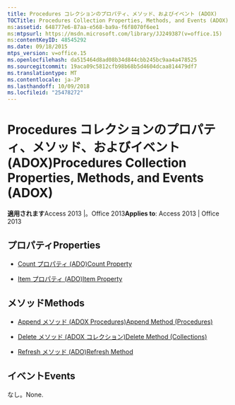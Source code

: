 ```yaml
---
title: Procedures コレクションのプロパティ、メソッド、およびイベント (ADOX)
TOCTitle: Procedures Collection Properties, Methods, and Events (ADOX)
ms:assetid: 648777e6-87aa-e568-ba9a-f6f8070f6ee1
ms:mtpsurl: https://msdn.microsoft.com/library/JJ249387(v=office.15)
ms:contentKeyID: 48545292
ms.date: 09/18/2015
mtps_version: v=office.15
ms.openlocfilehash: da515464d8ad08b34d844cbb245bc9aa4a478525
ms.sourcegitcommit: 19aca09c5812cfb98b68b5d4604dcaa814479df7
ms.translationtype: MT
ms.contentlocale: ja-JP
ms.lasthandoff: 10/09/2018
ms.locfileid: "25478272"
---
```

# <a name="procedures-collection-properties-methods-and-events-adox"></a><span data-ttu-id="d9600-102">Procedures コレクションのプロパティ、メソッド、およびイベント (ADOX)</span><span class="sxs-lookup"><span data-stu-id="d9600-102">Procedures Collection Properties, Methods, and Events (ADOX)</span></span>


<span data-ttu-id="d9600-103">**適用されます**Access 2013 |。Office 2013</span><span class="sxs-lookup"><span data-stu-id="d9600-103">**Applies to**: Access 2013 | Office 2013</span></span>


## <a name="properties"></a><span data-ttu-id="d9600-104">プロパティ</span><span class="sxs-lookup"><span data-stu-id="d9600-104">Properties</span></span>

- [<span data-ttu-id="d9600-105">Count プロパティ (ADO)</span><span class="sxs-lookup"><span data-stu-id="d9600-105">Count Property</span></span>](count-property-ado.md)

- [<span data-ttu-id="d9600-106">Item プロパティ (ADO)</span><span class="sxs-lookup"><span data-stu-id="d9600-106">Item Property</span></span>](item-property-ado.md)

## <a name="methods"></a><span data-ttu-id="d9600-107">メソッド</span><span class="sxs-lookup"><span data-stu-id="d9600-107">Methods</span></span>

- [<span data-ttu-id="d9600-108">Append メソッド (ADOX Procedures)</span><span class="sxs-lookup"><span data-stu-id="d9600-108">Append Method (Procedures)</span></span>](append-method-adox-procedures.md)

- [<span data-ttu-id="d9600-109">Delete メソッド (ADOX コレクション)</span><span class="sxs-lookup"><span data-stu-id="d9600-109">Delete Method (Collections)</span></span>](delete-method-adox-collections.md)

- [<span data-ttu-id="d9600-110">Refresh メソッド (ADO)</span><span class="sxs-lookup"><span data-stu-id="d9600-110">Refresh Method</span></span>](refresh-method-ado.md)

## <a name="events"></a><span data-ttu-id="d9600-111">イベント</span><span class="sxs-lookup"><span data-stu-id="d9600-111">Events</span></span>

<span data-ttu-id="d9600-112">なし。</span><span class="sxs-lookup"><span data-stu-id="d9600-112">None.</span></span>

